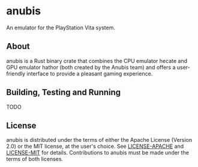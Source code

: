 # anubis
An emulator for the PlayStation Vita system.

## About
anubis is a Rust binary crate that combines the CPU emulator hecate and GPU emulator hathor (both created by the Anubis team) and offers a user-friendly interface to provide a pleasant gaming experience.

## Building, Testing and Running
TODO

## License
anubis is distributed under the terms of either the Apache License (Version 2.0) or the MIT license, at the user's choice.
See [LICENSE-APACHE](./LICENSE-APACHE) and [LICENSE-MIT](./LICENSE-MIT) for details.
Contributions to anubis must be made under the terms of both licenses.
